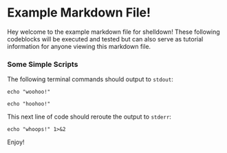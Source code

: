 <!--- shelldown script template, see github.com/andrewlunde/shelldown
#!/bin/bash

echo "Testing out the first script:"
echo "The above should have output: woohoo!"

echo "Testing out the second script, route stderr to stdout:"
$(#shelldown[2][0]) 2>&1 > /dev/null
echo "The above should have output: whoops!"

echo "Printing an entire codeblock"
echo #shelldown[1][-1]
#shelldown[1][-1]
echo "The above should have output: woohoo! then hoohoo!"

-->

# Example Markdown File!

Hey welcome to the example markdown file for shelldown!
These following codeblocks will be executed and tested
but can also serve as tutorial information for anyone viewing 
this markdown file.

### Some Simple Scripts

The following terminal commands should output to `stdout`:

``` shelldown[1]
echo "woohoo!"

echo "hoohoo!"
```

This next line of code should reroute the output to `stderr`:

``` shelldown[2]
echo "whoops!" 1>&2
```

Enjoy!
